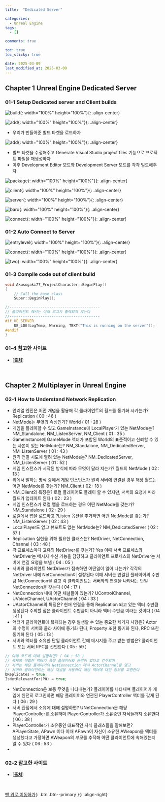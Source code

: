 ```yaml
---
title:  "Dedicated Server"

categories:
  - Unreal Engine
tags:
  - []

comments: true

toc: true
toc_sticky: true

date: 2025-03-09
last_modified_at: 2025-03-09
---
```


## Chapter 1 Unreal Engine Dedicated Server

### 01-1 Setup Dedicated server and Client builds

![build](https://github.com/user-attachments/assets/b95d041e-af3e-49e0-8bca-0fc0e46dae43){: width="100%" height="100%"}{: .align-center}

![add](https://github.com/user-attachments/assets/1ab8b8f6-0c23-4026-9192-5fc7ae009541){: width="100%" height="100%"}{: .align-center}

- 우리가 만들어준 빌드 타겟을 로드하자

![add](https://github.com/user-attachments/assets/4f1cfd63-7965-4ace-97e3-3314dec5ed0d){: width="100%" height="100%"}{: .align-center}

- 빌드 타겟을 수정해주고 Generate Visual Studio project files 기능으로 프로젝트 파일을 재생성하자
- 이후 Development Editor 모드와 Development Server 모드를 각각 빌드해주자

![package](https://github.com/user-attachments/assets/8ec54a48-741d-4fbf-bd20-53d1a23f2496){: width="100%" height="100%"}{: .align-center}

![client](https://github.com/user-attachments/assets/e5c4e5d3-5fa5-4eba-a099-dcd242e6fecc){: width="100%" height="100%"}{: .align-center}

![server](https://github.com/user-attachments/assets/635ebcfa-30e5-4733-b0df-bb0536d5b655){: width="100%" height="100%"}{: .align-center}

![baro](https://github.com/user-attachments/assets/acae6166-1aac-4ab7-95ba-15a1d4c0e632){: width="100%" height="100%"}{: .align-center}

![connect](https://github.com/user-attachments/assets/ade40d3a-e55c-4597-a5e2-c2577d413b6e){: width="100%" height="100%"}{: .align-center}

### 01-2 Auto Connect to Server

![entrylevel](https://github.com/user-attachments/assets/cb3b75f5-9d68-4f03-b76c-a04c322f6f8a){: width="100%" height="100%"}{: .align-center}

![connect](https://github.com/user-attachments/assets/2b8fc48b-84df-4a59-94bf-bbeb2d1d7e84){: width="100%" height="100%"}{: .align-center}

![two](https://user-images.githubusercontent.com/80055816/235619210-7668a04e-78b4-46be-afa8-fd4caf2e085c.PNG){: width="100%" height="100%"}{: .align-center}

### 01-3 Compile code out of client build

```cpp
void Akusogaki77_ProjectCharacter::BeginPlay()
{
	// Call the base class  
	Super::BeginPlay();

//-----------------------------------------
// 클라이언트 에서는 아래 로그가 출력되지 않는다
//-----------------------------------------
#if UE_SERVER
	UE_LOG(LogTemp, Warning, TEXT("This is running on the server"));
#endif
}
```

### 01-4 참고한 사이트
- [[**출처**](https://www.youtube.com/watch?v=ad5MZLSDAZk&list=PLnHeglBaPYu8GGRJrRu2nKVnPomyX1Xff)]

<br>

## Chapter 2 Multiplayer in Unreal Engine

### 02-1 How to Understand Network Replication
- 언리얼 엔진은 어떤 개념을 활용해 각 클라이언트의 월드를 동기화 시키는가? Replication ( 00 : 46 )
- NetMode는 무엇의 속성인가? World ( 01 : 28 )
- 게임을 플레이할 수 있고 GameInstance에 LocalPlayer가 있는 NetMode는? NM_Standalone, NM_ListenServer, NM_Client ( 01 : 35 )
- GameInstance에 GameMode 액터가 포함된 World의 표준적이고 신뢰할 수 있는 사본이 있는 NetMode는? NM_Standalone, NM_DedicatedServer, NM_ListenServer ( 01 : 43 )
- 원격 연결 시도에 열려 있는 NetMode는? NM_DedicatedServer, NM_ListenServer ( 01 : 52 )
- 게임 인스턴스가 시작된 방식에 따라 무엇이 달라 지는가? 월드의 NetMode ( 02 : 13 )
- 위에서 말하는 방식 중에서 게임 인스턴스가 원격 서버에 연결된 경우 해당 월드는 어떤 NetMode를 갖는가? NM_Client ( 02 : 18 )
- NM_Client의 특징은? 로컬 플레이어도 플레이 할 수 있지만, 서버의 요청에 따라 월드가 업데이트 된다 ( 02 : 23 )
- 게임 인스턴스가 로컬 맵을 로드하는 경우 어떤 NetMode를 갖는가? NM_Standalone ( 02 : 29 )
- 로컬에서 맵을 로드하고 ?Listen 옵션을 추가하면 어떤 NetMode를 갖는가? NM_ListenServer ( 02 : 43 )
- LocalPlayer도 없고 뷰포트도 없는 NetMode는? NM_DedicatedServer ( 02 : 57 )
- Replication 실현을 위해 필요한 클래스는? NetDriver, NetConnection, Channel ( 03 : 48 )
- 각 프로세스마다 고유의 NetDriver를 갖는가? Yes 이때 서버 프로세스의 NetDriver는 메시지 수신 기능을 담당하고 클라이언트 프로세스의 NetDriver는 서버에 연결 요청을 보냄 ( 04 : 05 )
- 서버와 클라이언트 NetDriver가 접촉하면 어떤일이 일어 나는가? 각각의 NetDriver 내에 NetConnection이 설정된다 이때 서버는 연결된 플레이어의 수만큼 NetConnection을 갖고 각 클라이언트는 서버와의 연결을 나타내는 단일 NetConnection을 갖는다 ( 04 : 17 )
- NetConnection 내에 어떤 채널들이 있는가? UControlChannel, UVoiceChannel, UActorChannel ( 04 : 33 )
- UActorChannel의 특징은? 현재 연결을 통해 Replication 되고 있는 액터 수만큼 생성된다 주의할 점은 클라이언트 수만큼이 아니라 액터 수만큼 이라는 것이다 ( 04 : 41 )
- 액터가 클라이언트에 복제되는 경우 발생할 수 있는 중요한 세가지 사항은? Actor의 수명이 서버와 클라 사이에 동기화 된다, Property 또한 동기화 된다, RPC 또한 동기화 된다 ( 05 : 13 )
- 서버와 액터를 소유한 단일 클라이언트 간에 메시지를 주고 받는 방법은? 클라이언트 또는 서버 RPC를 선언한다 ( 05 : 59 )

```cpp
// 아래 코드에 대해 설명하면? ( 04 : 58 )
// 복제에 적합한 액터가 특정 플레이어와 관련이 있다고 간주되어
// 서버는 해당 플레이어의 NetConnection 에서 ActorChannel을 열고
// 서버와 클라이언트는 해당 채널을 사용하여 해당 액터에 대한 정보를 교환한다
bReplicates = true;
IsNetRelevantFor(P0) = true;
```

- NetConnection은 보통 무엇을 나타내는가? 플레이어를 나타내며 플레이어가 게임에 완전히 로그인하면 해당 플레이어와 연관된 PlayerController 액터를 갖게 된다 ( 06 : 29 )
- 서버 관점에서 소유에 대해 설명하면? UNetConnection은 해당 PlayerController를 소유하며 PlayerController가 소유중인 자식들까지 소유한다 ( 06 : 38 )
- PlayerController가 소유중인 대표적인 자식 클래스들을 말해보면? APlayerState, APawn 이다 이때 APawn이 자신이 소유한 AWeapon을 액터를 생성했다고 가정하면 AWeapon의 부모를 추적해 어떤 클라이언트에 속해있는지 알 수 있다 ( 06 : 53 )
- 

### 02-2 참고한 사이트
- [[**출처**](https://www.youtube.com/watch?v=JOJP0CvpB8w&list=WL&index=46&t=44s)]

<br>

[맨 위로 이동하기](#){: .btn .btn--primary }{: .align-right}